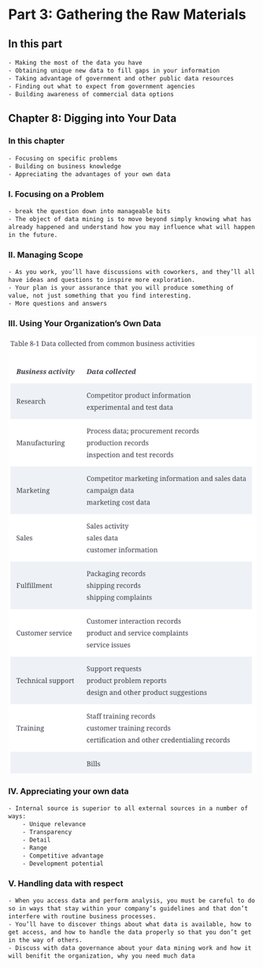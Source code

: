 # Part 3: Gathering the Raw Materials

## In this part
    - Making the most of the data you have
    - Obtaining unique new data to fill gaps in your information
    - Taking advantage of government and other public data resources
    - Finding out what to expect from government agencies
    - Building awareness of commercial data options

## Chapter 8: Digging into Your Data

### In this chapter
    - Focusing on specific problems
    - Building on business knowledge
    - Appreciating the advantages of your own data

### **I. Focusing on a Problem**
    - break the question down into manageable bits
    - The object of data mining is to move beyond simply knowing what has already happened and understand how you may influence what will happen in the future.

### **II. Managing Scope**
    - As you work, you’ll have discussions with coworkers, and they’ll all have ideas and questions to inspire more exploration.
    - Your plan is your assurance that you will produce something of value, not just something that you find interesting.
    - More questions and answers

### **III. Using Your Organization’s Own Data**

![data from business activities](img/chapter_8_data_sources.png)

### **IV. Appreciating your own data**
    - Internal source is superior to all external sources in a number of ways:
        - Unique relevance
        - Transparency
        - Detail
        - Range
        - Competitive advantage
        - Development potential

### **V. Handling data with respect**
    - When you access data and perform analysis, you must be careful to do so in ways that stay within your company’s guidelines and that don’t interfere with routine business processes.
    - You’ll have to discover things about what data is available, how to get access, and how to handle the data properly so that you don’t get in the way of others.
    - Discuss with data governance about your data mining work and how it will benifit the organization, why you need much data

